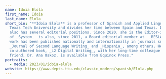 ```yaml
---
name: Idoia Elola
first_name: Idoia
last_name: Elola
short_bio: "**Idoia Elola** is a professor of Spanish and Applied Linguistics at
  Texas Tech University and divides her time between Spain and Texas. Dr. Elola
  also has several editorial positions. Since 2020, she is the Editor-in-Chief
  of _System_  is also, since 2011, a Board editorial member at  _RESLA_. Her
  work has been published nationally and internationally in journals such as
  _Journal of Second Language Writing_ and _Hispania_, among others. Her
  co-authored book, _L2 Digital Writing_, with her long-time colleague and
  friend, Dr. Ana Oskoz, is available from Equinox Press."
portraits:
  - media: 2023/01/idoia-elola
website: https://www.depts.ttu.edu/classic_modern/spanish/Elola.php
---
```

